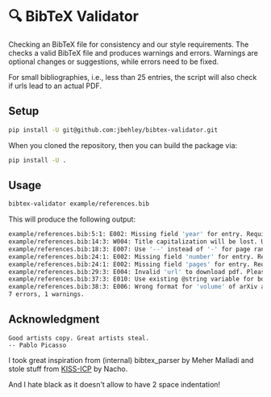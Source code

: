 # :mag: BibTeX Validator

Checking an BibTeX file for consistency and our style requirements. The checks a valid BibTeX file and produces warnings and errors. 
Warnings are optional changes or suggestions, while errors need to be fixed.

For small bibliographies, i.e., less than 25 entries, the script will also check if urls lead to an actual PDF.

## Setup

```bash
pip install -U git@github.com:jbehley/bibtex-validator.git
```

When you cloned the repository, then you can build the package via:

```bash
pip install -U .
```

## Usage

```bash
bibtex-validator example/references.bib
```

This will produce the following output:
```bash
example/references.bib:5:1: E002: Missing field 'year' for entry. Required fields: ['author', 'title', 'booktitle', 'year'].
example/references.bib:14:3: W004: Title capitalization will be lost. Use {{...}} to keep capitalization.
example/references.bib:18:3: E007: Use '--' instead of '-' for page range.
example/references.bib:24:1: E002: Missing field 'number' for entry. Required fields: ['author', 'title', 'journal', 'volume', 'number', 'pages', 'year'].
example/references.bib:24:1: E002: Missing field 'pages' for entry. Required fields: ['author', 'title', 'journal', 'volume', 'number', 'pages', 'year'].
example/references.bib:29:3: E004: Invalid 'url' to download pdf. Please provide direct url to PDF.
example/references.bib:37:3: E010: Use existing @string variable for booktitle/journal. Should be 'arxiv'.
example/references.bib:38:3: E006: Wrong format for 'volume' of arXiv article. Should be 'arXiv:XXXX.YYYYY'.
7 errors, 1 warnings.
```

## Acknowledgment

    Good artists copy. Great artists steal. 
    -- Pablo Picasso

I took great inspiration from (internal) bibtex_parser by Meher Malladi and stole stuff from [KISS-ICP](https://github.com/PRBonn/kiss-icp) by Nacho.

And I hate black as it doesn't allow to have 2 space indentation!